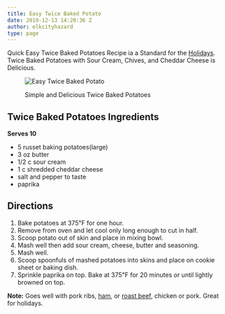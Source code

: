 ```yaml
---
title: Easy Twice Baked Potato
date: 2019-12-13 14:20:36 Z
author: elkcityhazard
type: page
---
```


Quick Easy Twice Baked Potatoes Recipe ia a Standard for the <a href="/wordpress/recipes-for-special-occasions-and-events/" rel="noopener noreferrer" target="_blank">Holidays</a>. Twice Baked Potatoes with Sour Cream, Chives, and Cheddar Cheese is Delicious.<figure>

![Easy Twice Baked Potato][1] <figcaption>Simple and Delicious Twice Baked Potatoes</figcaption></figure> 

## Twice Baked Potatoes Ingredients

**Serves 10**

  * 5 russet baking potatoes(large)
  * 3 oz butter
  * 1/2 c sour cream
  * 1 c shredded cheddar cheese
  * salt and pepper to taste
  * paprika

## Directions

  1. Bake potatoes at 375&#8457; for one hour. 
  2. Remove from oven and let cool only long enough to cut in half.
  3. Scoop potato out of skin and place in mixing bowl. 
  4. Mash well then add sour cream, cheese, butter and seasoning.
  5. Mash well. 
  6. Scoop spoonfuls of mashed potatoes into skins and place on cookie sheet or baking dish. 
  7. Sprinkle paprika on top. Bake at 375&#8457; for 20 minutes or until lightly browned on top.

**Note:** Goes well with pork ribs, <a href="/wordpress/institutional-recipes-for-200/honey-baked-ham-recipe-for-200/" rel="noopener noreferrer" target="_blank">ham</a>, or <a href="/wordpress/beef-dishes/beef-pot-roast-recipe/" rel="noopener noreferrer" target="_blank">roast beef</a>, chicken or pork. Great for holidays.

 [1]: http://www.quick-e-recipes.com/sitebuildercontent/sitebuilderpictures/.pond/IMG_0423_1024.jpg.w300h225.jpg